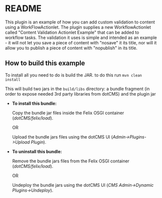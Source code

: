 # README

This plugin is an example of how you can add custom validation to content using a WorkFlowActionlet.  The plugin supplies a new WorkflowActionlet called "Content Validation Actionlet Example" that can be added to workflow tasks.  The validation it uses is simple and intended as an example - it will not let you save a piece of content with "nosave" it its title, nor will it allow you to publish a piece of content with "nopublish" in its title. 

## How to build this example

To install all you need to do is build the JAR. to do this run
`mvn clean install`

This will build two jars in the `build/libs` directory: a bundle fragment (in order to expose needed 3rd party libraries from dotCMS) and the plugin jar 

* **To install this bundle:**

    Copy the bundle jar files inside the Felix OSGI container (*dotCMS/felix/load*).
        
    OR
        
    Upload the bundle jars files using the dotCMS UI (*Admin->Plugins->Upload Plugin*).

* **To uninstall this bundle:**
    
    Remove the bundle jars files from the Felix OSGI container (*dotCMS/felix/load*).

    OR

    Undeploy the bundle jars using the dotCMS UI (*CMS Admin->Dynamic Plugins->Undeploy*).

